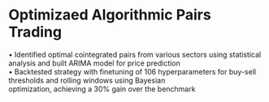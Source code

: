 # Optimizaed Algorithmic Pairs Trading
• Identified optimal cointegrated pairs from various sectors using statistical analysis and built ARIMA model for price prediction \
• Backtested strategy with finetuning of 106 hyperparameters for buy-sell thresholds and rolling windows using Bayesian \
optimization, achieving a 30% gain over the benchmark
